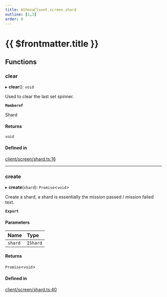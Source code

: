 ```yaml
---
title: AthenaClient.screen.shard
outline: [1,3]
order: 0
---
```


# {{ $frontmatter.title }}


## Functions

### clear

▸ **clear**(): `void`

Used to clear the last set spinner.

**`Memberof`**

Shard

#### Returns

`void`

#### Defined in

[client/screen/shard.ts:16](https://github.com/Stuyk/altv-athena/blob/ae8402672/src/core/client/screen/shard.ts#L16)

___

### create

▸ **create**(`shard`): `Promise`<`void`\>

Create a shard, a shard is essentially the mission passed / mission failed text.

**`Export`**

#### Parameters

| Name | Type |
| :------ | :------ |
| `shard` | `IShard` |

#### Returns

`Promise`<`void`\>

#### Defined in

[client/screen/shard.ts:40](https://github.com/Stuyk/altv-athena/blob/ae8402672/src/core/client/screen/shard.ts#L40)
